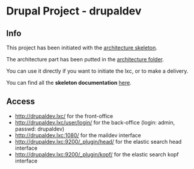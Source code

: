 # Drupal Project - drupaldev

## Info

This project has been initiated with the [architecture skeleton](https://git.smile.fr/drupal/drupal8-architecture-skeleton).

The architecture part has been putted in the [architecture folder](architecture/).

You can use it directly if you want to initiate the lxc, or to make a delivery.

You can find all the __skeleton documentation__ [here](architecture/README.md).

## Access

 + http://drupaldev.lxc/                   for the front-office
 + http://drupaldev.lxc/user/login/        for the back-office (login: admin, passwd: drupaldev)
 + http://drupaldev.lxc:1080/              for the maildev interface
 + http://drupaldev.lxc:9200/_plugin/head/ for the elastic search head interface
 + http://drupaldev.lxc:9200/_plugin/kopf/ for the elastic search kopf interface
